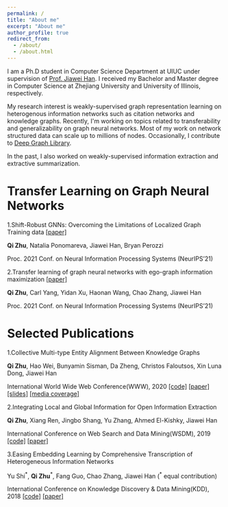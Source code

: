```yaml
---
permalink: /
title: "About me"
excerpt: "About me"
author_profile: true
redirect_from: 
  - /about/
  - /about.html
---
```


I am a Ph.D student in Computer Science Department at UIUC under supervision of [Prof. Jiawei Han](http://hanj.cs.illinois.edu/). I received my Bachelor and Master degree in Computer Science at Zhejiang University and University of Illinois, respectively.  

My research interest is weakly-supervised graph representation learning on heterogenous information networks such as citation networks and knowledge graphs. Recently, I'm working on topics related to transferability and generalizability on graph neural networks. Most of my work on network structured data can scale up to millions of nodes. 
Occasionally, I contribute to [Deep Graph Library](https://www.dgl.ai/). 

In the past, I also worked on weakly-supervised information extraction and extractive summarization.


Transfer Learning on Graph Neural Networks
======
1.Shift-Robust GNNs: Overcoming the Limitations of Localized Graph Training data [[paper]](https://arxiv.org/pdf/2108.01099.pdf)

**Qi Zhu**, Natalia Ponomareva, Jiawei Han, Bryan Perozzi 

Proc. 2021 Conf. on Neural Information Processing Systems (NeurIPS’21)

2.Transfer learning of graph neural networks with ego-graph information maximization [[paper]](https://arxiv.org/pdf/2009.05204.pdf)

**Qi Zhu**, Carl Yang, Yidan Xu, Haonan Wang, Chao Zhang, Jiawei Han 

Proc. 2021 Conf. on Neural Information Processing Systems (NeurIPS’21)

Selected Publications
======
1.Collective Multi-type Entity Alignment Between Knowledge Graphs


**Qi Zhu**, Hao Wei, Bunyamin Sisman, Da Zheng, Christos Faloutsos, Xin Luna Dong, Jiawei Han 

International World Wide Web Conference(WWW), 2020 [[code]](https://github.com/GentleZhu/CG-MuAlign) [[paper]](https://gentlezhu.github.io/files/CollectiveLinkage.pdf) [[slides]](https://gentlezhu.github.io/files/CG_MuAlign_slides.pdf) [[media coverage]](https://venturebeat.com/2020/03/19/amazon-researchers-knowledge-graph-performance/)

2.Integrating Local and Global Information for Open Information Extraction

**Qi Zhu**, Xiang Ren, Jingbo Shang, Yu Zhang, Ahmed El-Kishky, Jiawei Han

International Conference on Web Search and Data Mining(WSDM), 2019 [[code]](https://github.com/GentleZhu/ReMine) [[paper]](https://dl.acm.org/doi/pdf/10.1145/3289600.3291030)

3.Easing Embedding Learning by Comprehensive Transcription of Heterogeneous Information Networks

Yu Shi<sup>\*</sup>, **Qi Zhu**<sup>\*</sup>, Fang Guo, Chao Zhang, Jiawei Han (<sup>\*</sup> equal contribution)

International Conference on Knowledge Discovery & Data Mining(KDD), 2018 [[code]](https://github.com/GentleZhu/HEER) [[paper]](https://dl.acm.org/doi/pdf/10.1145/3219819.3220006)
